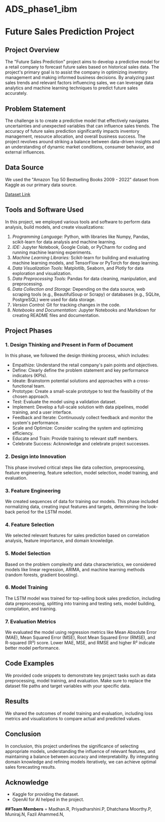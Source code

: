 # ADS_phase1_ibm
# Future Sales Prediction Project

## Project Overview

The "Future Sales Prediction" project aims to develop a predictive model for a retail company to forecast future sales based on historical sales data. The project's primary goal is to assist the company in optimizing inventory management and making informed business decisions. By analyzing past sales trends and relevant factors influencing sales, we can leverage data analytics and machine learning techniques to predict future sales accurately.

## Problem Statement

The challenge is to create a predictive model that effectively navigates uncertainties and unexpected variables that can influence sales trends. The accuracy of future sales prediction significantly impacts inventory management, resource allocation, and overall business success. The project revolves around striking a balance between data-driven insights and an understanding of dynamic market conditions, consumer behavior, and external influences.

## Data Source

We used the "Amazon Top 50 Bestselling Books 2009 - 2022" dataset from Kaggle as our primary data source.

[Dataset Link](https://www.kaggle.com/yourdatasetlinkhere)

## Tools and Software Used

In this project, we employed various tools and software to perform data analysis, build models, and create visualizations:

1. *Programming Language:* Python, with libraries like Numpy, Pandas, scikit-learn for data analysis and machine learning.
2. *IDE:* Jupyter Notebook, Google Colab, or PyCharm for coding and running machine learning experiments.
3. *Machine Learning Libraries:* Scikit-learn for building and evaluating machine learning models, and TensorFlow or PyTorch for deep learning.
4. *Data Visualization Tools:* Matplotlib, Seaborn, and Plotly for data exploration and visualization.
5. *Data Preprocessing Tools:* Pandas for data cleaning, manipulation, and preprocessing.
6. *Data Collection and Storage:* Depending on the data source, web scraping tools (e.g., BeautifulSoup or Scrapy) or databases (e.g., SQLite, PostgreSQL) were used for data storage.
7. *Version Control:* Git for tracking changes in the code.
8. *Notebooks and Documentation:* Jupyter Notebooks and Markdown for creating README files and documentation.

## Project Phases

### 1. Design Thinking and Present in Form of Document

In this phase, we followed the design thinking process, which includes:

- Empathize: Understand the retail company's pain points and objectives.
- Define: Clearly define the problem statement and key performance indicators (KPIs).
- Ideate: Brainstorm potential solutions and approaches with a cross-functional team.
- Prototype: Create a small-scale prototype to test the feasibility of the chosen approach.
- Test: Evaluate the model using a validation dataset.
- Implement: Develop a full-scale solution with data pipelines, model training, and a user interface.
- Feedback and Iterate: Continuously collect feedback and monitor the system's performance.
- Scale and Optimize: Consider scaling the system and optimizing efficiency.
- Educate and Train: Provide training to relevant staff members.
- Celebrate Success: Acknowledge and celebrate project successes.

### 2. Design into Innovation

This phase involved critical steps like data collection, preprocessing, feature engineering, feature selection, model selection, model training, and evaluation. 

### 3. Feature Engineering

We created sequences of data for training our models. This phase included normalizing data, creating input features and targets, determining the look-back period for the LSTM model.

### 4. Feature Selection

We selected relevant features for sales prediction based on correlation analysis, feature importance, and domain knowledge.

### 5. Model Selection

Based on the problem complexity and data characteristics, we considered models like linear regression, ARIMA, and machine learning methods (random forests, gradient boosting).

### 6. Model Training

The LSTM model was trained for top-selling book sales prediction, including data preprocessing, splitting into training and testing sets, model building, compilation, and training.

### 7. Evaluation Metrics

We evaluated the model using regression metrics like Mean Absolute Error (MAE), Mean Squared Error (MSE), Root Mean Squared Error (RMSE), and R-squared (R²) score. Lower MAE, MSE, and RMSE and higher R² indicate better model performance.

## Code Examples

We provided code snippets to demonstrate key project tasks such as data preprocessing, model training, and evaluation. Make sure to replace the dataset file paths and target variables with your specific data.

## Results

We shared the outcomes of model training and evaluation, including loss metrics and visualizations to compare actual and predicted values.

## Conclusion

In conclusion, this project underlines the significance of selecting appropriate models, understanding the influence of relevant features, and maintaining a balance between accuracy and interpretability. By integrating domain knowledge and refining models iteratively, we can achieve optimal sales forecasting results.

## Acknowledge
- Kaggle for providing the dataset.
- OpenAI for AI helped in the project.
  
**##Team Members** =
Madhan.R,
Priyadharshini.P,
Dhatchana Moorthy.P,
Muniraj.N,
Fazil Ahammed.N,
